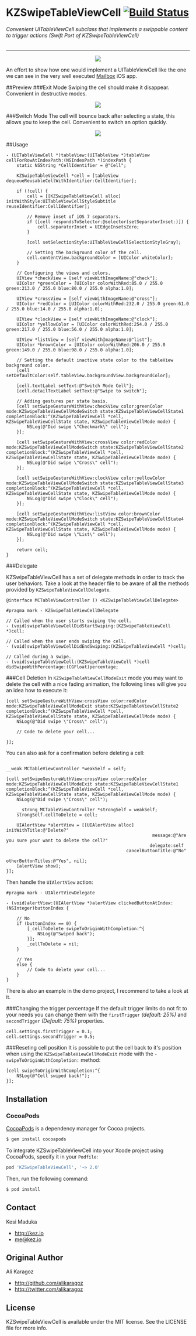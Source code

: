 # KZSwipeTableViewCell [![Build Status](https://travis-ci.org/k3zi/KZSwipeTableViewCell.svg?branch=master)](https://travis-ci.org/k3zi/KZSwipeTableViewCell)

###### Convenient UITableViewCell subclass that implements a swippable content to trigger actions (Swift Port of KZSwipeTableViewCell)
--------------------

<p align="center"><img src="https://raw.github.com/k3zi/KZSwipeTableViewCell/master/github-assets/mcswipe-front.png"/></p>

An effort to show how one would implement a UITableViewCell like the one we can see in the very well executed [Mailbox](http://www.mailboxapp.com/) iOS app.

##Preview
###Exit Mode
Swiping the cell should make it disappear. Convenient in destructive modes.

<p align="center"><img src="https://raw.github.com/k3zi/KZSwipeTableViewCell/master/github-assets/mcswipe-exit.gif"/></p>

###Switch Mode
The cell will bounce back after selecting a state, this allows you to keep the cell. Convenient to switch an option quickly.

<p align="center"><img src="https://raw.github.com/k3zi/KZSwipeTableViewCell/master/github-assets/mcswipe-switch.gif"/></p>

##Usage

```objc
- (UITableViewCell *)tableView:(UITableView *)tableView cellForRowAtIndexPath:(NSIndexPath *)indexPath {
    static NSString *CellIdentifier = @"Cell";

    KZSwipeTableViewCell *cell = [tableView dequeueReusableCellWithIdentifier:CellIdentifier];

    if (!cell) {
        cell = [[KZSwipeTableViewCell alloc] initWithStyle:UITableViewCellStyleSubtitle reuseIdentifier:CellIdentifier];

        // Remove inset of iOS 7 separators.
        if ([cell respondsToSelector:@selector(setSeparatorInset:)]) {
            cell.separatorInset = UIEdgeInsetsZero;
        }

        [cell setSelectionStyle:UITableViewCellSelectionStyleGray];

        // Setting the background color of the cell.
        cell.contentView.backgroundColor = [UIColor whiteColor];
    }

    // Configuring the views and colors.
    UIView *checkView = [self viewWithImageName:@"check"];
    UIColor *greenColor = [UIColor colorWithRed:85.0 / 255.0 green:213.0 / 255.0 blue:80.0 / 255.0 alpha:1.0];

    UIView *crossView = [self viewWithImageName:@"cross"];
    UIColor *redColor = [UIColor colorWithRed:232.0 / 255.0 green:61.0 / 255.0 blue:14.0 / 255.0 alpha:1.0];

    UIView *clockView = [self viewWithImageName:@"clock"];
    UIColor *yellowColor = [UIColor colorWithRed:254.0 / 255.0 green:217.0 / 255.0 blue:56.0 / 255.0 alpha:1.0];

    UIView *listView = [self viewWithImageName:@"list"];
    UIColor *brownColor = [UIColor colorWithRed:206.0 / 255.0 green:149.0 / 255.0 blue:98.0 / 255.0 alpha:1.0];

    // Setting the default inactive state color to the tableView background color.
    [cell setDefaultColor:self.tableView.backgroundView.backgroundColor];

    [cell.textLabel setText:@"Switch Mode Cell"];
    [cell.detailTextLabel setText:@"Swipe to switch"];

    // Adding gestures per state basis.
    [cell setSwipeGestureWithView:checkView color:greenColor mode:KZSwipeTableViewCellModeSwitch state:KZSwipeTableViewCellState1 completionBlock:^(KZSwipeTableViewCell *cell, KZSwipeTableViewCellState state, KZSwipeTableViewCellMode mode) {
        NSLog(@"Did swipe \"Checkmark\" cell");
    }];

    [cell setSwipeGestureWithView:crossView color:redColor mode:KZSwipeTableViewCellModeSwitch state:KZSwipeTableViewCellState2 completionBlock:^(KZSwipeTableViewCell *cell, KZSwipeTableViewCellState state, KZSwipeTableViewCellMode mode) {
        NSLog(@"Did swipe \"Cross\" cell");
    }];

    [cell setSwipeGestureWithView:clockView color:yellowColor mode:KZSwipeTableViewCellModeSwitch state:KZSwipeTableViewCellState3 completionBlock:^(KZSwipeTableViewCell *cell, KZSwipeTableViewCellState state, KZSwipeTableViewCellMode mode) {
        NSLog(@"Did swipe \"Clock\" cell");
    }];

    [cell setSwipeGestureWithView:listView color:brownColor mode:KZSwipeTableViewCellModeSwitch state:KZSwipeTableViewCellState4 completionBlock:^(KZSwipeTableViewCell *cell, KZSwipeTableViewCellState state, KZSwipeTableViewCellMode mode) {
        NSLog(@"Did swipe \"List\" cell");
    }];

    return cell;
}
```

###Delegate

KZSwipeTableViewCell has a set of delegate methods in order to track the user behaviors. Take a look at the header file to be aware of all the methods provided by `KZSwipeTableViewCellDelegate`.

```objc
@interface MCTableViewController () <KZSwipeTableViewCellDelegate>
```

```objc
#pragma mark - KZSwipeTableViewCellDelegate

// Called when the user starts swiping the cell.
- (void)swipeTableViewCellDidStartSwiping:(KZSwipeTableViewCell *)cell;

// Called when the user ends swiping the cell.
- (void)swipeTableViewCellDidEndSwiping:(KZSwipeTableViewCell *)cell;

// Called during a swipe.
- (void)swipeTableViewCell:(KZSwipeTableViewCell *)cell didSwipeWithPercentage:(CGFloat)percentage;
```

###Cell Deletion
In `KZSwipeTableViewCellModeExit` mode you may want to delete the cell with a nice fading animation, the following lines will give you an idea how to execute it:

```objc
[cell setSwipeGestureWithView:crossView color:redColor mode:KZSwipeTableViewCellModeExit state:KZSwipeTableViewCellState2 completionBlock:^(KZSwipeTableViewCell *cell, KZSwipeTableViewCellState state, KZSwipeTableViewCellMode mode) {
    NSLog(@"Did swipe \"Cross\" cell");

    // Code to delete your cell...

}];
```

You can also ask for a confirmation before deleting a cell:

```objc

__weak MCTableViewController *weakSelf = self;

[cell setSwipeGestureWithView:crossView color:redColor mode:KZSwipeTableViewCellModeExit state:KZSwipeTableViewCellState1 completionBlock:^(KZSwipeTableViewCell *cell, KZSwipeTableViewCellState state, KZSwipeTableViewCellMode mode) {
    NSLog(@"Did swipe \"Cross\" cell");

    __strong MCTableViewController *strongSelf = weakSelf;
    strongSelf.cellToDelete = cell;

    UIAlertView *alertView = [[UIAlertView alloc] initWithTitle:@"Delete?"
                                                        message:@"Are you sure your want to delete the cell?"
                                                       delegate:self
                                              cancelButtonTitle:@"No"
                                              otherButtonTitles:@"Yes", nil];
    [alertView show];
}];
```
Then handle the `UIAlertView` action:

```objc
#pragma mark - UIAlertViewDelegate

- (void)alertView:(UIAlertView *)alertView clickedButtonAtIndex:(NSInteger)buttonIndex {

    // No
    if (buttonIndex == 0) {
        [_cellToDelete swipeToOriginWithCompletion:^{
            NSLog(@"Swiped back");
        }];
        _cellToDelete = nil;
    }

    // Yes
    else {
        // Code to delete your cell...
    }
}
```

There is also an example in the demo project, I recommend to take a look at it.

###Changing the trigger percentage
If the default trigger limits do not fit to your needs you can change them with the `firstTrigger` *(default: 25%)* and `secondTrigger` *(Default: 75%)* properties.

```objc
cell.settings.firstTrigger = 0.1;
cell.settings.secondTrigger = 0.5;
```

###Reseting cell position
It is possible to put the cell back to it's position when using the `KZSwipeTableViewCellModeExit` mode with the `-swipeToOriginWithCompletion:` method:

```objc
[cell swipeToOriginWithCompletion:^{
    NSLog(@"Cell swiped back!");
}];
```

## Installation

### CocoaPods

[CocoaPods](http://cocoapods.org) is a dependency manager for Cocoa projects.

```bash
$ gem install cocoapods
```

To integrate KZSwipeTableViewCell into your Xcode project using CocoaPods, specify it in your `Podfile`:

```ruby
pod 'KZSwipeTableViewCell', '~> 2.0'
```

Then, run the following command:

```bash
$ pod install
```

## Contact

Kesi Maduka

- http://kez.io
- me@kez.io

## Original Author

Ali Karagoz

- http://github.com/alikaragoz
- http://twitter.com/alikaragoz

## License

KZSwipeTableViewCell is available under the MIT license. See the LICENSE file for more info.
